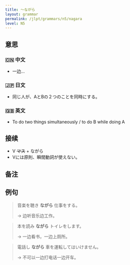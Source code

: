 ```yaml
---
title: 〜ながら
layout: grammar
permalink: /jlpt/grammars/n5/nagara
level: N5
---
```


## 意思

### 🇨🇳 中文

- 一边…

### 🇯🇵 日文

- 同じ人が、AとBの２つのことを同時にする。

### 🇬🇧 英文

- To do two things simultaneously / to do B while doing A

## 接续

- V ~~マス~~ \+ ながら
- Vには原則、瞬間動詞が使えない。

## 备注


## 例句

> 音楽を聴き **ながら** 仕事をする。
>
> → 边听音乐边工作。

> 本を読み **ながら** トイレをします。
>
> → 一边看书，一边上厕所。

> 電話し **ながら** 車を運転してはいけません。
>
> → 不可以一边打电话一边开车。


